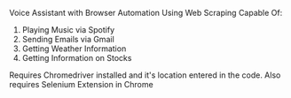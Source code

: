 Voice Assistant with Browser Automation Using Web Scraping
Capable Of:
1) Playing Music via Spotify
2) Sending Emails via Gmail
3) Getting Weather Information
4) Getting Information on Stocks

Requires Chromedriver installed and it's location entered in the code.
Also requires Selenium Extension in Chrome
